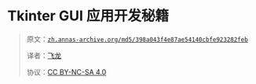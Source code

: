 # Tkinter GUI 应用开发秘籍

> 原文：[`zh.annas-archive.org/md5/398a043f4e87ae54140cbfe923282feb`](https://zh.annas-archive.org/md5/398a043f4e87ae54140cbfe923282feb)
> 
> 译者：[飞龙](https://github.com/wizardforcel)
> 
> 协议：[CC BY-NC-SA 4.0](http://creativecommons.org/licenses/by-nc-sa/4.0/)